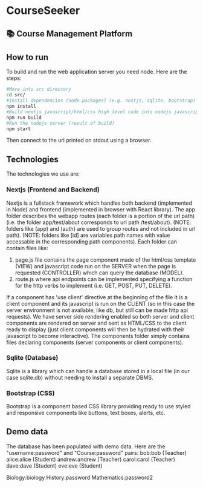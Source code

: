 # **CourseSeeker**
## 📚 Course Management Platform
## How to run
To build and run the web application server you need node.
Here are the steps:
```bash
#Move into src directory
cd src/
#Install dependencies (node packages) (e.g. nextjs, sqlite, bootstrap)
npm install
#Build nextjs javascript/html/css high level code into nodejs javascript (server) and html/css/javascript (client)
npm run build
#Run the nodejs server (result of build)
npm start
```
Then connect to the url printed on stdout using a browser.

## Technologies
The technologies we use are:

### Nextjs (Frontend and Backend)
Nextjs is a fullstack framework which handles both backend (implemented in Node) and frontend (implemented in browser with React library).
The app folder describes the webapp routes (each folder is a portion of the url path) (i.e. the folder app/test/about corresponds to url path /test/about).
(NOTE: folders like (app) and (auth) are used to group routes and not included in url path).
(NOTE: folders like \[id\] are variables path names with value accessable in the corresponding path components).
Each folder can contain files like:
1. page.js file contains the page component made of the html/css template (VIEW) and javascript code run on the SERVER when the page
is requested (CONTROLLER) which can query the database (MODEL).
2. route.js where api endpoints can be implemented specifying a function for the http verbs to implement (i.e. GET, POST, PUT, DELETE). 

If a component has 'use client' directive at the beginning of the file it is a client component and its javascript is run on the CLIENT (so in this case 
the server environment is not available, like db, but still can be made http api requests).
We have server side rendering enabled so both server and client components are rendered on server and sent as HTML/CSS to the client ready to display (just
client components will then be hydrated with their javascript to become interactive).
The components folder simply contains files declaring components (server components or client components).

### Sqlite (Database)
Sqlite is a library which can handle a database stored in a local file (in our case sqlite.db) without needing to install a separate DBMS.

### Bootstrap (CSS)
Bootstrap is a component based CSS library providing ready to use styled and responsive components like buttons, text boxes, alerts, etc.

## Demo data
The database has been populated with demo data.
Here are the "username:password" and "Course:password" pairs:
bob:bob (Teacher)
alice:alice (Student)
andrew:andrew (Teacher)
carol:carol (Teacher)
dave:dave (Student)
eve:eve (Student)

Biology:biology
History:password
Mathematics:password2
